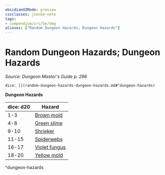 ```yaml
---
obsidianUIMode: preview
cssclasses: json5e-note
tags:
- compendium/src/5e/dmg
aliases: ["Random Dungeon Hazards; Dungeon Hazards"]
---
```

# Random Dungeon Hazards; Dungeon Hazards
*Source: Dungeon Master's Guide p. 296* 

`dice: [](random-dungeon-hazards-dungeon-hazards.md#^dungeon-hazards)`

**Dungeon Hazards**

| dice: d20 | Hazard |
|-----------|--------|
| 1-3 | [Brown mold](4-Resources/Compendium/traps-hazards/brown-mold.md) |
| 4-8 | [Green slime](4-Resources/Compendium/traps-hazards/green-slime.md) |
| 9-10 | [Shrieker](4-Resources/Compendium/bestiary/plant/shrieker.md) |
| 11-15 | [Spiderwebs](4-Resources/Compendium/traps-hazards/webs.md) |
| 16-17 | [Violet fungus](4-Resources/Compendium/bestiary/plant/violet-fungus.md) |
| 18-20 | [Yellow mold](4-Resources/Compendium/traps-hazards/yellow-mold.md) |
^dungeon-hazards
